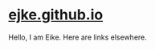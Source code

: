 # <a href="https://ejke.github.io/" >ejke.github.io </a>

Hello, I am Eike. Here are links elsewhere.

